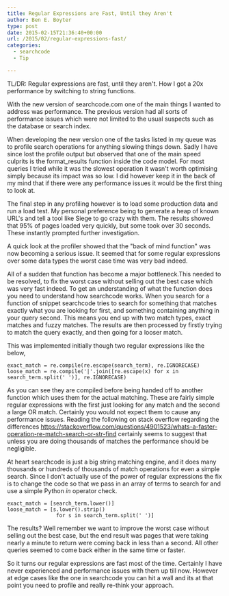 ```yaml
---
title: Regular Expressions are Fast, Until they Aren't
author: Ben E. Boyter
type: post
date: 2015-02-15T21:36:40+00:00
url: /2015/02/regular-expressions-fast/
categories:
  - searchcode
  - Tip

---
```

TL/DR: Regular expressions are fast, until they aren't. How I got a 20x performance by switching to string functions.

With the new version of searchcode.com one of the main things I wanted to address was performance. The previous version had all sorts of performance issues which were not limited to the usual suspects such as the database or search index.

When developing the new version one of the tasks listed in my queue was to profile search operations for anything slowing things down. Sadly I have since lost the profile output but observed that one of the main speed culprits is the format_results function inside the code model. For most queries I tried while it was the slowest operation it wasn't worth optimising simply because its impact was so low. I did however keep it in the back of my mind that if there were any performance issues it would be the first thing to look at.

The final step in any profiling however is to load some production data and run a load test. My personal preference being to generate a heap of known URL's and tell a tool like Siege to go crazy with them. The results showed that 95% of pages loaded very quickly, but some took over 30 seconds. These instantly prompted further investigation.

A quick look at the profiler showed that the "back of mind function" was now becoming a serious issue. It seemed that for some regular expressions over some data types the worst case time was very bad indeed.

All of a sudden that function has become a major bottleneck.This needed to be resolved, to fix the worst case without selling out the best case which was very fast indeed. To get an understanding of what the function does you need to understand how searchcode works. When you search for a function of snippet searchcode tries to search for something that matches exactly what you are looking for first, and something containing anything in your query second. This means you end up with two match types, exact matches and fuzzy matches. The results are then processed by firstly trying to match the query exactly, and then going for a looser match.

This was implemented initially though two regular expressions like the below,

```
exact_match = re.compile(re.escape(search_term), re.IGNORECASE)
loose_match = re.compile('|'.join([re.escape(x) for x in search_term.split(' ')], re.IGNORECASE)

```

As you can see they are compiled before being handed off to another function which uses them for the actual matching. These are fairly simple regular expressions with the first just looking for any match and the second a large OR match. Certainly you would not expect them to cause any performance issues. Reading the following on stack overflow regarding the differences <https://stackoverflow.com/questions/4901523/whats-a-faster-operation-re-match-search-or-str-find> certainly seems to suggest that unless you are doing thousands of matches the performance should be negligible.

At heart searchcode is just a big string matching engine, and it does many thousands or hundreds of thousands of match operations for even a simple search. Since I don't actually use of the power of regular expressions the fix is to change the code so that we pass in an array of terms to search for and use a simple Python _in_ operator check.

```
exact_match = [search_term.lower()]
loose_match = [s.lower().strip()
                for s in search_term.split(' ')]

```

The results? Well remember we want to improve the worst case without selling out the best case, but the end result was pages that were taking nearly a minute to return were coming back in less than a second. All other queries seemed to come back either in the same time or faster.

So it turns our regular expressions are fast most of the time. Certainly I have never experienced and performance issues with them up till now. However at edge cases like the one in searchcode you can hit a wall and its at that point you need to profile and really re-think your approach.
